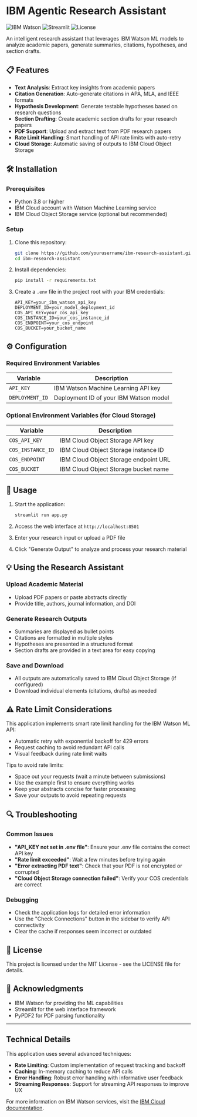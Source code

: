 # IBM Agentic Research Assistant

![IBM Watson](https://img.shields.io/badge/Powered%20by-IBM%20Watson-blue)
![Streamlit](https://img.shields.io/badge/Built%20with-Streamlit-FF4B4B)
![License](https://img.shields.io/badge/License-MIT-green)

An intelligent research assistant that leverages IBM Watson ML models to analyze academic papers, generate summaries, citations, hypotheses, and section drafts.

## 📋 Features

- **Text Analysis**: Extract key insights from academic papers
- **Citation Generation**: Auto-generate citations in APA, MLA, and IEEE formats
- **Hypothesis Development**: Generate testable hypotheses based on research questions
- **Section Drafting**: Create academic section drafts for your research papers
- **PDF Support**: Upload and extract text from PDF research papers
- **Rate Limit Handling**: Smart handling of API rate limits with auto-retry
- **Cloud Storage**: Automatic saving of outputs to IBM Cloud Object Storage

## 🛠️ Installation

### Prerequisites

- Python 3.8 or higher
- IBM Cloud account with Watson Machine Learning service
- IBM Cloud Object Storage service (optional but recommended)

### Setup

1. Clone this repository:
   ```bash
   git clone https://github.com/yourusername/ibm-research-assistant.git
   cd ibm-research-assistant
   ```

2. Install dependencies:
   ```bash
   pip install -r requirements.txt
   ```

3. Create a `.env` file in the project root with your IBM credentials:
   ```
   API_KEY=your_ibm_watson_api_key
   DEPLOYMENT_ID=your_model_deployment_id
   COS_API_KEY=your_cos_api_key
   COS_INSTANCE_ID=your_cos_instance_id
   COS_ENDPOINT=your_cos_endpoint
   COS_BUCKET=your_bucket_name
   ```

## ⚙️ Configuration

### Required Environment Variables

| Variable | Description |
|----------|-------------|
| `API_KEY` | IBM Watson Machine Learning API key |
| `DEPLOYMENT_ID` | Deployment ID of your IBM Watson model |

### Optional Environment Variables (for Cloud Storage)

| Variable | Description |
|----------|-------------|
| `COS_API_KEY` | IBM Cloud Object Storage API key |
| `COS_INSTANCE_ID` | IBM Cloud Object Storage instance ID |
| `COS_ENDPOINT` | IBM Cloud Object Storage endpoint URL |
| `COS_BUCKET` | IBM Cloud Object Storage bucket name |

## 🚀 Usage

1. Start the application:
   ```bash
   streamlit run app.py
   ```

2. Access the web interface at `http://localhost:8501`

3. Enter your research input or upload a PDF file

4. Click "Generate Output" to analyze and process your research material

## 💡 Using the Research Assistant

### Upload Academic Material
- Upload PDF papers or paste abstracts directly
- Provide title, authors, journal information, and DOI

### Generate Research Outputs
- Summaries are displayed as bullet points
- Citations are formatted in multiple styles
- Hypotheses are presented in a structured format
- Section drafts are provided in a text area for easy copying

### Save and Download
- All outputs are automatically saved to IBM Cloud Object Storage (if configured)
- Download individual elements (citations, drafts) as needed

## ⚠️ Rate Limit Considerations

This application implements smart rate limit handling for the IBM Watson ML API:

- Automatic retry with exponential backoff for 429 errors
- Request caching to avoid redundant API calls
- Visual feedback during rate limit waits

Tips to avoid rate limits:
- Space out your requests (wait a minute between submissions)
- Use the example first to ensure everything works
- Keep your abstracts concise for faster processing
- Save your outputs to avoid repeating requests

## 🔍 Troubleshooting

### Common Issues

- **"API_KEY not set in .env file"**: Ensure your .env file contains the correct API key
- **"Rate limit exceeded"**: Wait a few minutes before trying again
- **"Error extracting PDF text"**: Check that your PDF is not encrypted or corrupted
- **"Cloud Object Storage connection failed"**: Verify your COS credentials are correct

### Debugging

- Check the application logs for detailed error information
- Use the "Check Connections" button in the sidebar to verify API connectivity
- Clear the cache if responses seem incorrect or outdated

## 📄 License

This project is licensed under the MIT License - see the LICENSE file for details.

## 🙏 Acknowledgments

- IBM Watson for providing the ML capabilities
- Streamlit for the web interface framework
- PyPDF2 for PDF parsing functionality

---

## Technical Details

This application uses several advanced techniques:

- **Rate Limiting**: Custom implementation of request tracking and backoff
- **Caching**: In-memory caching to reduce API calls
- **Error Handling**: Robust error handling with informative user feedback
- **Streaming Responses**: Support for streaming API responses to improve UX

For more information on IBM Watson services, visit the [IBM Cloud documentation](https://cloud.ibm.com/docs).